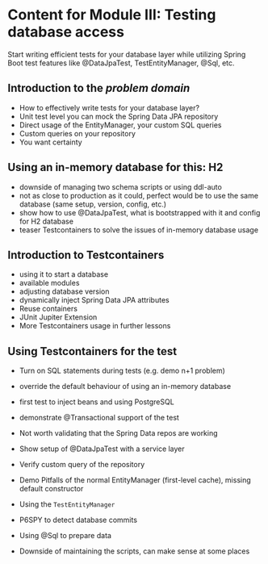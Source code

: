 # Content for Module III: Testing database access

Start writing efficient tests for your database layer while utilizing Spring Boot test features like @DataJpaTest, TestEntityManager, @Sql, etc.

## Introduction to the _problem domain_

* How to effectively write tests for your database layer?
* Unit test level you can mock the Spring Data JPA repository
* Direct usage of the EntityManager, your custom SQL queries
* Custom queries on your repository
* You want certainty

## Using an in-memory database for this: H2

* downside of managing two schema scripts or using ddl-auto
* not as close to production as it could, perfect would be to use the same database (same setup, version, config, etc.)
* show how to use @DataJpaTest, what is bootstrapped with it and config for H2 database
* teaser Testcontainers to solve the issues of in-memory database usage

## Introduction to Testcontainers

* using it to start a database
* available modules
* adjusting database version
* dynamically inject Spring Data JPA attributes
* Reuse containers
* JUnit Jupiter Extension
* More Testcontainers usage in further lessons

## Using Testcontainers for the test

* Turn on SQL statements during tests (e.g. demo n+1 problem)
* override the default behaviour of using an in-memory database
* first test to inject beans and using PostgreSQL
* demonstrate @Transactional support of the test
* Not worth validating that the Spring Data repos are working

* Show setup of @DataJpaTest with a service layer
* Verify custom query of the repository
* Demo Pitfalls of the normal EntityManager (first-level cache), missing default constructor
* Using the `TestEntityManager`

* P6SPY to detect database commits
* Using @Sql to prepare data
* Downside of maintaining the scripts, can make sense at some places
